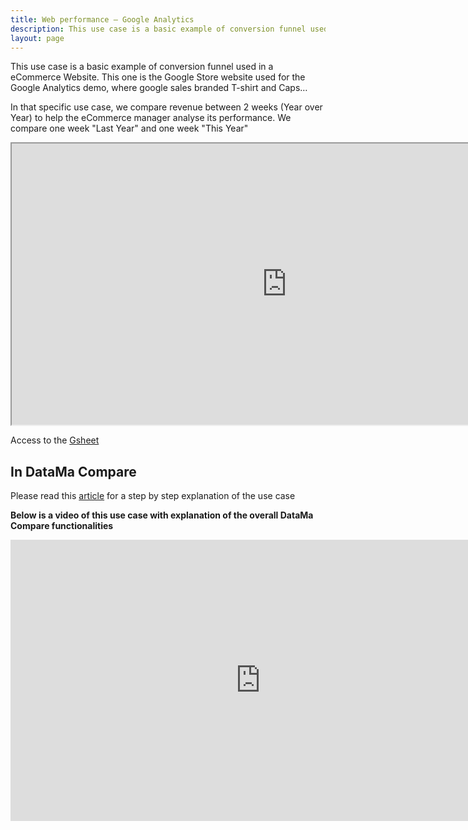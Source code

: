 ```yaml
---
title: Web performance – Google Analytics
description: This use case is a basic example of conversion funnel used in a eCommerce Website. This one is the Google Store website used for the Google Analytics demo, where google sales branded T-shirt and Caps…
layout: page
---
```


This use case is a basic example of conversion funnel used in a eCommerce Website. This one is the Google Store website used for the Google Analytics demo, where google sales branded T-shirt and Caps…

In that specific use case, we compare revenue between 2 weeks (Year over Year) to help the eCommerce manager analyse its performance. We compare one week "Last Year" and one week "This Year"

<iframe src="https://docs.google.com/spreadsheets/d/e/2PACX-1vTXYphkUS8WX6Wa4GZp5LBisnEOoqdLyp9darrXuIJPqmsnv_f8Tvhq_0sNX7L2uVfIaJjonTP2j8Fm/pubhtml?gid=0&amp;single=true&amp;widget=true&amp;headers=false" width="880" height="450" data-mce-fragment="1"></iframe>

Access to the [Gsheet](https://docs.google.com/spreadsheets/d/1bNEeqm5CfpPmYPr_t4ff1xcJkSBKoVvwJd4vKB0sDzs/edit#gid=0)

## In DataMa Compare

Please read this [article](https://datama.fr/2017/10/10/what-on-earth-is-driving-my-conversion-down-this-week/) for a step by step explanation of the use case

**Below is a video of this use case with explanation of the overall DataMa Compare functionalities**

<iframe width="800" height="450" src="https://www.youtube.com/embed/SfPdIoKUFdQ" frameborder="0" allow="accelerometer; autoplay; encrypted-media; gyroscope; picture-in-picture" allowfullscreen></iframe>
